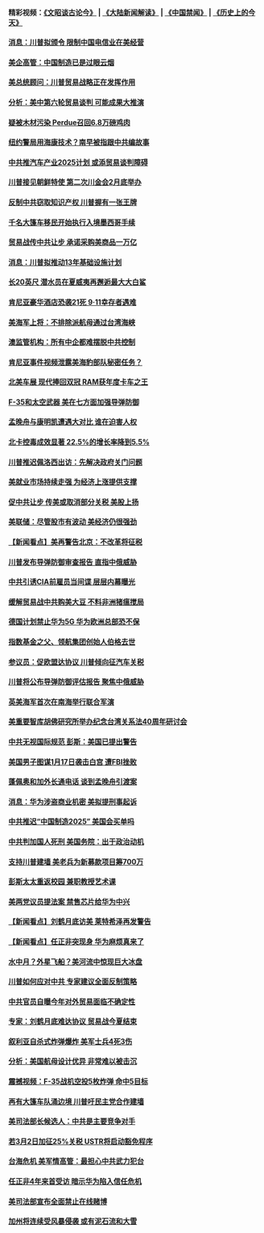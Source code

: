 #### 精彩视频：[《文昭谈古论今》](https://github.com/gfw-breaker/wenzhao/blob/master/README.md?t=01191530) | [《大陆新闻解读》](https://github.com/gfw-breaker/ntdtv-comedy/blob/master/README.md?t=01191530) | [《中国禁闻》](https://github.com/gfw-breaker/ntdtv-news/blob/master/README.md?t=01191530) | [《历史上的今天》](https://github.com/gfw-breaker/today-in-history/blob/master/README.md?t=01191530) 

#### [消息：川普拟颁令 限制中国电信业在美经营](../pages/nsc412/n10987255.md?t=01191530) 

#### [美企高管：中国制造已是过眼云烟](../pages/nsc412/n10986529.md?t=01191530) 

#### [美总统顾问：川普贸易战略正在发挥作用](../pages/nsc412/n10986320.md?t=01191530) 

#### [分析：美中第六轮贸易谈判 可能成果大推演](../pages/nsc412/n10986382.md?t=01191530) 

#### [疑被木材污染 Perdue召回6.8万磅鸡肉](../pages/nsc412/n10986295.md?t=01191530) 

#### [纽约警局用海康技术？南早被指跟中共编故事](../pages/nsc412/n10986039.md?t=01191530) 

#### [中共推汽车产业2025计划 或添贸易谈判障碍](../pages/nsc412/n10985839.md?t=01191530) 

#### [川普接见朝鲜特使 第二次川金会2月底举办](../pages/nsc412/n10986216.md?t=01191530) 

#### [反制中共窃取知识产权 川普握有一张王牌](../pages/nsc412/n10986046.md?t=01191530) 

#### [千名大篷车移民开始执行入境墨西哥手续](../pages/nsc412/n10986204.md?t=01191530) 

#### [贸易战传中共让步 承诺采购美商品一万亿](../pages/nsc412/n10985900.md?t=01191530) 

#### [消息：川普拟推动13年基础设施计划](../pages/nsc412/n10985743.md?t=01191530) 

#### [长20英尺 潜水员在夏威夷再邂逅最大大白鲨](../pages/nsc412/n10985690.md?t=01191530) 

#### [肯尼亚豪华酒店恐袭21死 9·11幸存者遇难](../pages/nsc412/n10985445.md?t=01191530) 

#### [美海军上将：不排除派航母通过台湾海峡](../pages/nsc412/n10984943.md?t=01191530) 

#### [澳监管机构：所有中企都难摆脱中共控制](../pages/nsc412/n10983591.md?t=01191530) 

#### [肯尼亚事件视频泄露美海豹部队秘密任务？](../pages/nsc412/n10984543.md?t=01191530) 

#### [北美车展 现代捧回双冠 RAM获年度卡车之王](../pages/nsc412/n10984064.md?t=01191530) 

#### [F-35和太空武器 美在七方面加强导弹防御](../pages/nsc412/n10984126.md?t=01191530) 

#### [孟晚舟与康明凯遭遇大对比 谁在迫害人权](../pages/nsc412/n10983804.md?t=01191530) 

#### [北卡控毒成效显著 22.5%的增长率降到5.5%](../pages/nsc412/n10983187.md?t=01191530) 

#### [川普推迟佩洛西出访：先解决政府关门问题](../pages/nsc412/n10983416.md?t=01191530) 

#### [美就业市场持续走强 为经济上涨提供支撑](../pages/nsc412/n10983238.md?t=01191530) 

#### [促中共让步 传美或取消部分关税 美股上扬](../pages/nsc412/n10983410.md?t=01191530) 

#### [美联储：尽管股市有波动 美经济仍很强劲](../pages/nsc412/n10983394.md?t=01191530) 

#### [【新闻看点】美再警告北京：不改革将征税](../pages/nsc412/n10982896.md?t=01191530) 

#### [川普发布导弹防御审查报告 直指中俄威胁](../pages/nsc412/n10982865.md?t=01191530) 

#### [中共引诱CIA前雇员当间谍 层层内幕曝光](../pages/nsc412/n10983054.md?t=01191530) 

#### [缓解贸易战中共购美大豆 不料非洲猪瘟搅局](../pages/nsc412/n10983126.md?t=01191530) 

#### [德国计划禁止华为5G 华为欧洲总部恐不保](../pages/nsc412/n10982951.md?t=01191530) 

#### [指数基金之父、领航集团创始人伯格去世](../pages/nsc412/n10982830.md?t=01191530) 

#### [参议员：促欧盟达协议 川普倾向征汽车关税](../pages/nsc412/n10982456.md?t=01191530) 

#### [川普将公布导弹防御评估报告 聚焦中俄威胁](../pages/nsc412/n10982323.md?t=01191530) 

#### [英美海军首次在南海举行联合军演](../pages/nsc412/n10981956.md?t=01191530) 

#### [美重要智库胡佛研究所举办纪念台湾关系法40周年研讨会](../pages/nsc412/n10981581.md?t=01191530) 

#### [中共无视国际规范 彭斯：美国已提出警告](../pages/nsc412/n10980891.md?t=01191530) 

#### [美国男子图谋1月17日袭击白宫 遭FBI挫败](../pages/nsc412/n10981236.md?t=01191530) 

#### [蓬佩奥和加外长通电话 谈到孟晚舟引渡案](../pages/nsc412/n10980431.md?t=01191530) 

#### [消息：华为涉盗商业机密 美拟提刑事起诉](../pages/nsc412/n10980593.md?t=01191530) 

#### [中共推迟“中国制造2025” 美国会买单吗](../pages/nsc412/n10980497.md?t=01191530) 

#### [中共判加国人死刑 美国务院：出于政治动机](../pages/nsc412/n10980469.md?t=01191530) 

#### [支持川普建墙 美老兵为新募款项目筹700万](../pages/nsc412/n10980304.md?t=01191530) 

#### [彭斯太太重返校园 兼职教授艺术课](../pages/nsc412/n10980254.md?t=01191530) 

#### [美两党议员提法案 禁售芯片给华为中兴](../pages/nsc412/n10980446.md?t=01191530) 

#### [【新闻看点】刘鹤月底访美 莱特希泽再发警告](../pages/nsc412/n10980237.md?t=01191530) 

#### [【新闻看点】任正非突现身 华为麻烦真来了](../pages/nsc412/n10980235.md?t=01191530) 

#### [水中月？外星飞船？美河流中惊现巨大冰盘](../pages/nsc412/n10980218.md?t=01191530) 

#### [川普如何应对中共 专家建议全面反制策略](../pages/nsc412/n10980184.md?t=01191530) 

#### [中共官员自曝今年对外贸易面临不确定性](../pages/nsc412/n10979984.md?t=01191530) 

#### [专家：刘鹤月底难达协议 贸易战今夏结束](../pages/nsc412/n10979976.md?t=01191530) 

#### [叙利亚自杀式炸弹爆炸 美军士兵4死3伤](../pages/nsc412/n10979913.md?t=01191530) 

#### [分析：美国航母设计优异 非常难以被击沉](../pages/nsc412/n10979292.md?t=01191530) 

#### [震撼视频：F-35战机空投5枚炸弹 命中5目标](../pages/nsc412/n10978711.md?t=01191530) 

#### [再有大篷车队涌边境 川普吁民主党合作建墙](../pages/nsc412/n10978161.md?t=01191530) 

#### [美司法部长候选人：中共是主要竞争对手](../pages/nsc412/n10978457.md?t=01191530) 

#### [若3月2日加征25%关税 USTR将启动豁免程序](../pages/nsc412/n10978421.md?t=01191530) 

#### [台海危机 美军情高管：最担心中共武力犯台](../pages/nsc412/n10978241.md?t=01191530) 

#### [任正非4年来首受访 暗示华为陷入信任危机](../pages/nsc412/n10977688.md?t=01191530) 

#### [美司法部宣布全面禁止在线赌博](../pages/nsc412/n10977967.md?t=01191530) 

#### [加州将连续受风暴侵袭 或有泥石流和大雪](../pages/nsc412/n10978010.md?t=01191530) 

